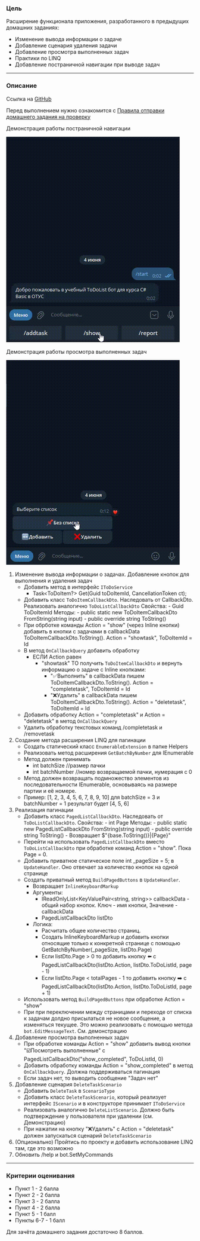### Цель
    
Расширение функционала приложения, разработанного в предыдущих домашних заданиях:

- Изменение вывода информации о задаче
- Добавление сценария удаления задачи
- Добавление просмотра выполненных задач
- Практики по LINQ
- Добавление постраничной навигации при выводе задач

---

### Описание

Ссылка на [GitHub](https://github.com/OTUS-NET/C-Sharp-Basic/blob/main/Homeworks/12%20%D0%9F%D0%BE%D1%81%D1%82%D1%80%D0%B0%D0%BD%D0%B8%D1%87%D0%BD%D0%B0%D1%8F%20%D0%BD%D0%B0%D0%B2%D0%B8%D0%B3%D0%B0%D1%86%D0%B8%D1%8F/Task.md)

Перед выполнением нужно ознакомится с [Правила отправки домашнего задания на проверку](https://github.com/OTUS-NET/C-Sharp-Basic/blob/main/Homeworks/README.md)

Демонстрация работы постраничной навигации

![Демо](Demo12_Paging.gif)

Демонстрация работы просмотра выполненных задач

![Демо](Demo12_Completed.gif)

1. Изменение вывода информации о задачах. Добавление кнопок для выполнения и удаления задач
    - Добавить метод в интерфейс `IToDoService`
        - Task<ToDoItem?> Get(Guid toDoItemId, CancellationToken ct);
    - Добавить класс `ToDoItemCallbackDto`. Наследовать от CallbackDto. Реализовать аналогично `ToDoListCallbackDto`
            Свойства:
                -  Guid ToDoItemId
            Методы:
                - public static new ToDoItemCallbackDto FromString(string input)
                - public override string ToString()
    - При обрботке команды Action = "show" (через Inline кнопки) добавить в кнопки с задачами в callbackData ToDoItemCallbackDto.ToString(). Action = "showtask", ToDoItemId = Id
    - В метод `OnCallbackQuery` добавить обработку
        - ЕСЛИ Action равен
            - "showtask" TO получить `ToDoItemCallbackDto` и вернуть информацию о задаче с Inline кнопками:
                - "✅Выполнить" в callbackData пишем ToDoItemCallbackDto.ToString(). Action = "completetask", ToDoItemId = Id
                - "❌Удалить" в callbackData пишем ToDoItemCallbackDto.ToString(). Action = "deletetask", ToDoItemId = Id
    - Добавить обработку Action = "completetask" и Action = "deletetask" в метод `OnCallbackQuery`
    - Удалить обработку текстовых команд /completetask и /removetask
2. Создание метода расширения LINQ для пагинации
    - Создать статический класс `EnumerableExtension` в папке Helpers
    - Реализовать метод расширения `GetBatchByNumber` для IEnumerable<TSource>
    - Метод должен принимать 
        - int batchSize //размер пачки
        - int batchNumber //номер возвращаемой пачки, нумерация с 0 
    - Метод должен возвращать подмножество элементов из последовательности IEnumerable<TSource>, основываясь на размере партии и её номере.
    - Пример: [1, 2, 3, 4, 5, 6, 7, 8, 9, 10] для batchSize = 3 и batchNumber = 1 результат будет [4, 5, 6]
3. Реализация пагинации
    - Добавить класс `PagedListCallbackDto`. Наследовать от `ToDoListCallbackDto`.
            Свойства:
                - int Page 
            Методы:
                - public static new PagedListCallbackDto FromString(string input)
                - public override string ToString() - Возвращает $"{base.ToString()}|{Page}"
    - Перейти на использовать `PagedListCallbackDto` вместо `ToDoListCallbackDto` при обработке команд Action = "show". Пока Page = 0.
    - Добавить приватное статическое поле int _pageSize = 5; в `UpdateHandler`. Оно отвечает за количество кнопок на одной странице
    - Создать приватный метод `BuildPagedButtons` в `UpdateHandler`. 
        - Возвращает `InlineKeyboardMarkup`
        - Аргументы:
            - IReadOnlyList<KeyValuePair<string, string>> callbackData - общий набор кнопок. Ключ - имя кнопки, Значение - callbackData
            - PagedListCallbackDto listDto
        - Логика:
            - Расчитать общее количество страниц.
            - Создать InlineKeyboardMarkup и добавить кнопки относящие только к конкретной странице с помощью GetBatchByNumber(_pageSize, listDto.Page)
            - Если listDto.Page > 0 то добавить кнопку ⬅️ с PagedListCallbackDto(listDto.Action, listDto.ToDoListId, page - 1)
            - Если listDto.Page < totalPages - 1 то добавить кнопку ➡️ с PagedListCallbackDto(listDto.Action, listDto.ToDoListId, page + 1)
    - Использовать метод `BuildPagedButtons` при обработке Action = "show"
    - При при переключении между страницами и переходе от списка к задачам долдно присылаться не новое сообщение, а изменяться текущее. Это можно реализовать с помощью метода `bot.EditMessageText`. См. демонстрацию
4. Добавление просмотра выполненных задач
    - При обработке команды Action = "show" добавить вывод кнопки "☑️Посмотреть выполненные" с PagedListCallbackDto("show_completed", ToDoListId, 0)
    - Добавить обработку команды Action = "show_completed" в метод `OnCallbackQuery`. Должна поддерживаться пагинация
    - Если задач нет, то выводить сообщение "Задач нет"
5. Добавление сценария `DeleteTaskScenario`
    - Добавить `DeleteTask` в `ScenarioType`
    - Добавить класс `DeleteTaskScenario`, который реализует интерфейс `IScenario` и в конструкторе принимает `IToDoService`
    - Реализовать аналогично `DeleteListScenario`. Должно быть подтверждение у пользователя при удалении (см. Демонстрацию)
    - При нажатии на кнопку "❌Удалить" c Action = "deletetask" должен запускаться сценарий `DeleteTaskScenario`
6. (Опционально) Пройтись по проекту и добавить использование LINQ там, где это возможно
7. Обновить /help и bot.SetMyCommands

---

### Критерии оценивания

- Пункт 1 - 2 балла
- Пункт 2 - 2 балла
- Пункт 3 - 2 балла
- Пункт 4 - 2 балла
- Пункт 5 - 1 балл
- Пункты 6-7 - 1 балл

Для зачёта домашнего задания достаточно 8 баллов.